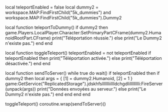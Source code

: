 local teleportEnabled = false
local dummy2 = workspace.MAP:FindFirstChild("5k_dummies") and workspace.MAP:FindFirstChild("5k_dummies").Dummy2

local function teleportToDummy()
    if dummy2 then
        game.Players.LocalPlayer.Character:SetPrimaryPartCFrame(dummy2.HumanoidRootPart.CFrame)
        print("Téléportation réussie.")
    else
        print("Le Dummy2 n'existe pas.")
    end
end

local function toggleTeleport()
    teleportEnabled = not teleportEnabled
    if teleportEnabled then
        print("Téléportation activée.")
    else
        print("Téléportation désactivée.")
    end
end

local function sendToServer()
    while true do
        wait()
        if teleportEnabled then
            if dummy2 then
                local args = {
                    [1] = dummy2.Humanoid,
                    [2] = 1
                }
                game:GetService("ReplicatedStorage").jdskhfsIIIllliiIIIdchgdIiIIIlIlIli:FireServer(unpack(args))
                print("Données envoyées au serveur.")
            else
                print("Le Dummy2 n'existe pas.")
            end
        end
    end
end

toggleTeleport()
coroutine.wrap(sendToServer)()
